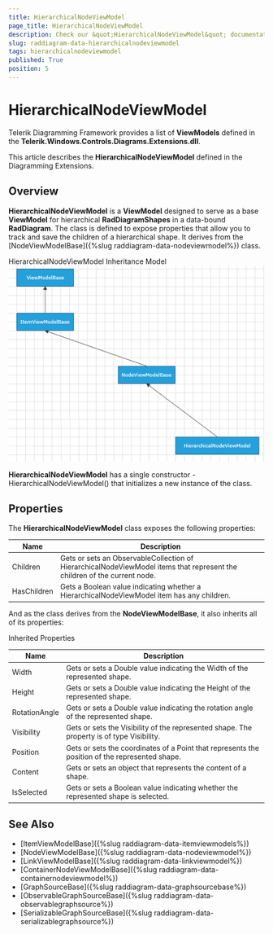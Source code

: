 ```yaml
---
title: HierarchicalNodeViewModel
page_title: HierarchicalNodeViewModel
description: Check our &quot;HierarchicalNodeViewModel&quot; documentation article for the RadDiagram {{ site.framework_name }} control.
slug: raddiagram-data-hierarchicalnodeviewmodel
tags: hierarchicalnodeviewmodel
published: True
position: 5
---
```


# HierarchicalNodeViewModel

Telerik Diagramming Framework provides a list of __ViewModels__ defined in the __Telerik.Windows.Controls.Diagrams.Extensions.dll__.	  

This article describes the __HierarchicalNodeViewModel__ defined in the Diagramming Extensions.	  

## Overview

__HierarchicalNodeViewModel__ is a __ViewModel__ designed to serve as a base __ViewModel__ for hierarchical __RadDiagramShapes__ in a data-bound __RadDiagram__. The class is defined to expose properties that allow you to track and save the children of a hierarchical shape. It derives from the  [NodeViewModelBase]({%slug raddiagram-data-nodeviewmodel%}) class.		

HierarchicalNodeViewModel Inheritance Model
![raddiagram-data-hierarchicalnodeviewmodel](images/raddiagram-data-hierarchicalnodeviewmodel.png)

__HierarchicalNodeViewModel__ has a single constructor - HierarchicalNodeViewModel() that initializes a new instance of the class.		

## Properties

The __HierarchicalNodeViewModel__ class exposes the following properties:
		
|Name|Description|
|----|----|
|Children|Gets or sets an ObservableCollection of HierarchicalNodeViewModel items that represent the children of the current node.|
|HasChildren|Gets a Boolean value indicating whether a HierarchicalNodeViewModel item has any children.|

And as the class derives from the __NodeViewModelBase__, it also inherits all of its properties:
		
Inherited Properties

|Name|Description|
|----|-----------|
|Width|Gets or sets a Double value indicating the Width of the represented shape.|
|Height|Gets or sets a Double value indicating the Height of the represented shape.|
|RotationAngle|Gets or sets a Double value indicating the rotation angle of the represented shape.|
|Visibility|Gets or sets the Visibility of the represented shape. The property is of type Visibility.|
|Position|Gets or sets the coordinates of a Point that represents the position of the represented shape.|
|Content|Gets or sets an object that represents the content of a shape.|
|IsSelected|Gets or sets a Boolean value indicating whether the represented shape is selected.|

## See Also
 * [ItemViewModelBase]({%slug raddiagram-data-itemviewmodels%})
 * [NodeViewModelBase]({%slug raddiagram-data-nodeviewmodel%})
 * [LinkViewModelBase]({%slug raddiagram-data-linkviewmodel%})
 * [ContainerNodeViewModelBase]({%slug raddiagram-data-containernodeviewmodel%})
 * [GraphSourceBase]({%slug raddiagram-data-graphsourcebase%})
 * [ObservableGraphSourceBase]({%slug raddiagram-data-observablegraphsource%})
 * [SerializableGraphSourceBase]({%slug raddiagram-data-serializablegraphsource%})